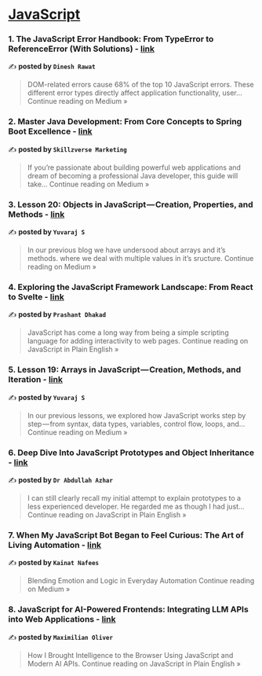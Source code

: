 
<h1><a href=https://medium.com/tag/javascript-development/recommended target="_blank" rel="noopener noreferrer">JavaScript</a></h1>
<h3>1. The JavaScript Error Handbook: From TypeError to ReferenceError (With Solutions) - <a href="https://dinesh-rawat.medium.com/the-javascript-error-handbook-from-typeerror-to-referenceerror-with-solutions-3f6866744aa3?source=rss------javascript_development-5" target="_blank" rel="noopener noreferrer">link</a></h3>

✍️ **posted by `Dinesh Rawat`**

<blockquote>DOM-related errors cause 68% of the top 10 JavaScript errors. These different error types directly affect application functionality, user…
Continue reading on Medium »</blockquote>

<h3>2. Master Java Development: From Core Concepts to Spring Boot Excellence - <a href="https://medium.com/@skillzverse.marketing/master-java-development-from-core-concepts-to-spring-boot-excellence-2b6c61594c24?source=rss------javascript_development-5" target="_blank" rel="noopener noreferrer">link</a></h3>

✍️ **posted by `Skillzverse Marketing`**

<blockquote>If you’re passionate about building powerful web applications and dream of becoming a professional Java developer, this guide will take…
Continue reading on Medium »</blockquote>

<h3>3. Lesson 20: Objects in JavaScript — Creation, Properties, and Methods - <a href="https://medium.com/@yuvaraj.io/lesson-20-objects-in-javascript-creation-properties-and-methods-7e4d9c2d1ff3?source=rss------javascript_development-5" target="_blank" rel="noopener noreferrer">link</a></h3>

✍️ **posted by `Yuvaraj S`**

<blockquote>In our previous blog we have undersood about arrays and it’s methods. where we deal with multiple values in it’s sructure.
Continue reading on Medium »</blockquote>

<h3>4. Exploring the JavaScript Framework Landscape: From React to Svelte - <a href="https://javascript.plainenglish.io/exploring-the-javascript-framework-landscape-from-react-to-svelte-51e7c1bd99a7?source=rss------javascript_development-5" target="_blank" rel="noopener noreferrer">link</a></h3>

✍️ **posted by `Prashant Dhakad`**

<blockquote>JavaScript has come a long way from being a simple scripting language for adding interactivity to web pages.
Continue reading on JavaScript in Plain English »</blockquote>

<h3>5. Lesson 19: Arrays in JavaScript — Creation, Methods, and Iteration - <a href="https://medium.com/@yuvaraj.io/lesson-19-arrays-in-javascript-creation-methods-and-iteration-5ac1a99bcec2?source=rss------javascript_development-5" target="_blank" rel="noopener noreferrer">link</a></h3>

✍️ **posted by `Yuvaraj S`**

<blockquote>In our previous lessons, we explored how JavaScript works step by step — from syntax, data types, variables, control flow, loops, and…
Continue reading on Medium »</blockquote>

<h3>6. Deep Dive Into JavaScript Prototypes and Object Inheritance - <a href="https://javascript.plainenglish.io/deep-dive-into-javascript-prototypes-and-object-inheritance-26880f6d8b26?source=rss------javascript_development-5" target="_blank" rel="noopener noreferrer">link</a></h3>

✍️ **posted by `Dr Abdullah Azhar`**

<blockquote>I can still clearly recall my initial attempt to explain prototypes to a less experienced developer. He regarded me as though I had just…
Continue reading on JavaScript in Plain English »</blockquote>

<h3>7. When My JavaScript Bot Began to Feel Curious: The Art of Living Automation - <a href="https://medium.com/@kainatnafees/when-my-javascript-bot-began-to-feel-curious-the-art-of-living-automation-c35f3902bc2c?source=rss------javascript_development-5" target="_blank" rel="noopener noreferrer">link</a></h3>

✍️ **posted by `Kainat Nafees`**

<blockquote>Blending Emotion and Logic in Everyday Automation
Continue reading on Medium »</blockquote>

<h3>8. JavaScript for AI-Powered Frontends: Integrating LLM APIs into Web Applications - <a href="https://javascript.plainenglish.io/javascript-for-ai-powered-frontends-integrating-llm-apis-into-web-applications-4459da03eca3?source=rss------javascript_development-5" target="_blank" rel="noopener noreferrer">link</a></h3>

✍️ **posted by `Maximilian Oliver`**

<blockquote>How I Brought Intelligence to the Browser Using JavaScript and Modern AI APIs.
Continue reading on JavaScript in Plain English »</blockquote>


